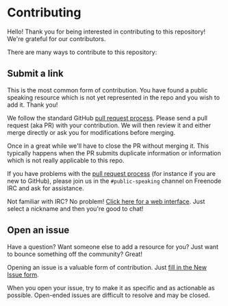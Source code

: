 # Contributing

Hello! Thank you for being interested in contributing to this repository! We're grateful for our contributors.

There are many ways to contribute to this repository:

## Submit a link

This is the most common form of contribution. You have found a public speaking resource which is not yet represented in the repo and you wish to add it. Thank you!

We follow the standard GitHub [pull request process](https://help.github.com/articles/creating-a-pull-request/). Please send a pull request (aka PR) with your contribution. We will then review it and either merge directly or ask you for modifications before merging.

Once in a great while we'll have to close the PR without merging it. This typically happens when the PR submits duplicate information or information which is not really applicable to this repo.

If you have problems with the [pull request process](https://help.github.com/articles/creating-a-pull-request/) (for instance if you are new to GitHub), please join us in the `#public-speaking` channel on Freenode IRC and ask for assistance.

Not familiar with IRC? No problem! [Click here for a web interface](https://webchat.freenode.net/?channels=%23public-speaking). Just select a nickname and then you're good to chat!

## Open an issue

Have a question? Want someone else to add a resource for you? Just want to bounce something off the community? Great!

Opening an issue is a valuable form of contribution. Just [fill in the New Issue form](https://github.com/vmbrasseur/Public_Speaking/issues/new).

When you open your issue, try to make it as specific and as actionable as possible. Open-ended issues are difficult to resolve and may be closed.
